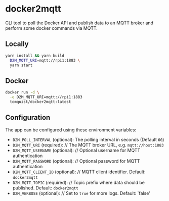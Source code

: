 # docker2mqtt

CLI tool to poll the Docker API and publish data to an MQTT broker and perform some docker commands via MQTT.

## Locally
```bash
yarn install && yarn build
  D2M_MQTT_URI=mqtt://rpi1:1883 \
  yarn start
```

## Docker
```bash
docker run -d \
  -e D2M_MQTT_URI=mqtt://rpi1:1883
  tomquist/docker2mqtt:latest
```

## Configuration
The app can be configured using these environment variables:

- `D2M_POLL_INTERVAL` (optional): The polling interval in seconds (Default `60`) 
- `D2M_MQTT_URI` (required): // The MQTT broker URL, e.g. `mqtt://host:1883`
- `D2M_MQTT_USERNAME` (optional): // Optional username for MQTT authentication
- `D2M_MQTT_PASSWORD` (optional): // Optional password for MQTT authentication
- `D2M_MQTT_CLIENT_ID` (optional): // MQTT client identifier. Default: `docker2mqtt`
- `D2M_MQTT_TOPIC` (required): // Topic prefix where data should be published. Default: `docker2mqtt`
- `D2M_VERBOSE` (optional): // Set to `true` for more logs. Default: `false'